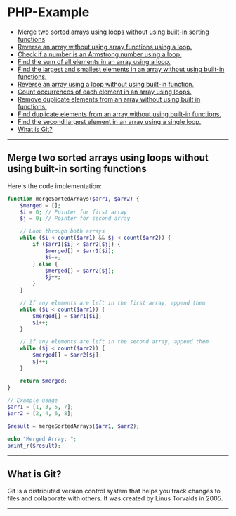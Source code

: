 # PHP-Example
- [Merge two sorted arrays using loops without using built-in sorting functions](#merge-two-sorted-arrays-using-loops-without-using-built-in-sorting-functions)
- [Reverse an array without using array functions using a loop.](Reverse-an-array-without-using-array-functions-using-a-loop.)
- [Check if a number is an Armstrong number using a loop.](Check-if-a-number-is-an-Armstrong-number-using-a-loop.)
- [Find the sum of all elements in an array using a loop.](Find-the-sum-of-all-elements-in-an-array-using-a-oop.)
- [Find the largest and smallest elements in an array without using built-in functions.](Find-the-largest-and-smallest-elements-in-an-array-without-using-built-in-functions.)
- [Reverse an array using a loop without using built-in function.](Reverse-an-array-using-a-loop-without-using-built-in-function.)
- [Count occurrences of each element in an array using loops.](Count-occurrences-of-each-element-in-an-array-using-loops.)
- [Remove duplicate elements from an array without using built in functions.](Remove-duplicate-elements-from-an-array-without-using-built-in-functions.)
- [Find duplicate elements from an array without using built-in functions.](Find-duplicate-elements-from-an-array-without-using-built-in-functions.)
- [Find the second largest element in an array using a single loop.](Find-the-second-largest-element-in-an-array-using-a-single-loop.)
- [What is Git?](#what-is-git)
   
---
## Merge two sorted arrays using loops without using built-in sorting functions
Here's the code implementation:
```php
function mergeSortedArrays($arr1, $arr2) {
    $merged = [];
    $i = 0; // Pointer for first array
    $j = 0; // Pointer for second array

    // Loop through both arrays
    while ($i < count($arr1) && $j < count($arr2)) {
        if ($arr1[$i] < $arr2[$j]) {
            $merged[] = $arr1[$i];
            $i++;
        } else {
            $merged[] = $arr2[$j];
            $j++;
        }
    }

    // If any elements are left in the first array, append them
    while ($i < count($arr1)) {
        $merged[] = $arr1[$i];
        $i++;
    }

    // If any elements are left in the second array, append them
    while ($j < count($arr2)) {
        $merged[] = $arr2[$j];
        $j++;
    }

    return $merged;
}
   
// Example usage
$arr1 = [1, 3, 5, 7];
$arr2 = [2, 4, 6, 8];

$result = mergeSortedArrays($arr1, $arr2);

echo "Merged Array: ";
print_r($result);
```
---


## What is Git?
Git is a distributed version control system that helps you track changes to files and collaborate with others. It was created by Linus Torvalds in 2005.

---

